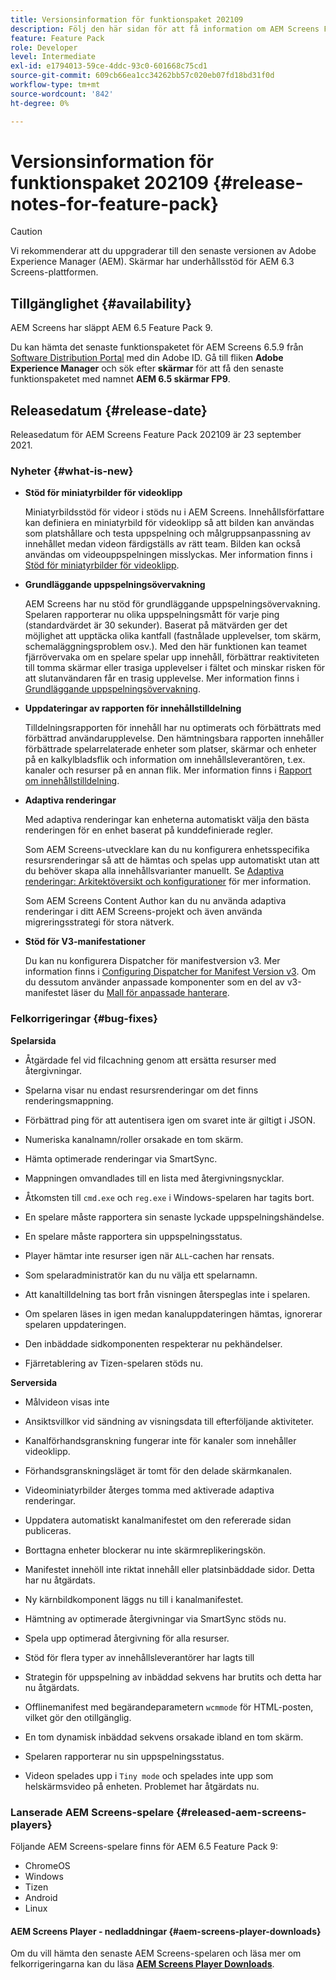 ```yaml
---
title: Versionsinformation för funktionspaket 202109
description: Följ den här sidan för att få information om AEM Screens Feature Pack 202109 släppt den 23 september 2021.
feature: Feature Pack
role: Developer
level: Intermediate
exl-id: e1794013-59ce-4ddc-93c0-601668c75cd1
source-git-commit: 609cb66ea1cc34262bb57c020eb07fd18bd31f0d
workflow-type: tm+mt
source-wordcount: '842'
ht-degree: 0%

---
```


# Versionsinformation för funktionspaket 202109 {#release-notes-for-feature-pack}

>[!CAUTION]
>Vi rekommenderar att du uppgraderar till den senaste versionen av Adobe Experience Manager (AEM). Skärmar har underhållsstöd för AEM 6.3 Screens-plattformen.

## Tillgänglighet {#availability}

AEM Screens har släppt AEM 6.5 Feature Pack 9.

Du kan hämta det senaste funktionspaketet för AEM Screens 6.5.9 från [Software Distribution Portal](https://experience.adobe.com/#/downloads/content/software-distribution/en/aem.html) med din Adobe ID. Gå till fliken **Adobe Experience Manager** och sök efter **skärmar** för att få den senaste funktionspaketet med namnet **AEM 6.5 skärmar FP9**.

## Releasedatum {#release-date}

Releasedatum för AEM Screens Feature Pack 202109 är 23 september 2021.

### Nyheter {#what-is-new}

* **Stöd för miniatyrbilder för videoklipp**

   Miniatyrbildsstöd för videor i stöds nu i AEM Screens. Innehållsförfattare kan definiera en miniatyrbild för videoklipp så att bilden kan användas som platshållare och testa uppspelning och målgruppsanpassning av innehållet medan videon färdigställs av rätt team. Bilden kan också användas om videouppspelningen misslyckas.
Mer information finns i [Stöd för miniatyrbilder för videoklipp](/help/user-guide/thumbnail-support.md).

* **Grundläggande uppspelningsövervakning**

   AEM Screens har nu stöd för grundläggande uppspelningsövervakning. Spelaren rapporterar nu olika uppspelningsmått för varje ping (standardvärdet är 30 sekunder). Baserat på mätvärden ger det möjlighet att upptäcka olika kantfall (fastnålade upplevelser, tom skärm, schemaläggningsproblem osv.). Med den här funktionen kan teamet fjärrövervaka om en spelare spelar upp innehåll, förbättrar reaktiviteten till tomma skärmar eller trasiga upplevelser i fältet och minskar risken för att slutanvändaren får en trasig upplevelse.
Mer information finns i [Grundläggande uppspelningsövervakning](https://experienceleague.adobe.com/docs/experience-manager-screens/user-guide/administering/installing-screens-player.html?lang=en#playback-monitoring).

* **Uppdateringar av rapporten för innehållstilldelning**

   Tilldelningsrapporten för innehåll har nu optimerats och förbättrats med förbättrad användarupplevelse. Den hämtningsbara rapporten innehåller förbättrade spelarrelaterade enheter som platser, skärmar och enheter på en kalkylbladsflik och information om innehållsleverantören, t.ex. kanaler och resurser på en annan flik.
Mer information finns i [Rapport om innehållstilldelning](/help/user-guide/content-assignment-report.md).

* **Adaptiva renderingar**

   Med adaptiva renderingar kan enheterna automatiskt välja den bästa renderingen för en enhet baserat på kunddefinierade regler.

   Som AEM Screens-utvecklare kan du nu konfigurera enhetsspecifika resursrenderingar så att de hämtas och spelas upp automatiskt utan att du behöver skapa alla innehållsvarianter manuellt. Se [Adaptiva renderingar: Arkitektöversikt och konfigurationer](/help/user-guide/adaptive-renditions.md) för mer information.

   Som AEM Screens Content Author kan du nu använda adaptiva renderingar i ditt AEM Screens-projekt och även använda migreringsstrategi för stora nätverk.

* **Stöd för V3-manifestationer**

   Du kan nu konfigurera Dispatcher för manifestversion v3. Mer information finns i [Configuring Dispatcher for Manifest Version v3](https://experienceleague.adobe.com/docs/experience-manager-screens/user-guide/administering/dispatcher-configurations-aem-screens.html?lang=en#configuring-dispatcherv3).
Om du dessutom använder anpassade komponenter som en del av v3-manifestet läser du [Mall för anpassade hanterare](https://experienceleague.adobe.com/docs/experience-manager-screens/user-guide/developing/developing-custom-component-tutorial-develop.html?lang=en#custom-handlers).


### Felkorrigeringar {#bug-fixes}

**Spelarsida**

* Åtgärdade fel vid filcachning genom att ersätta resurser med återgivningar.

* Spelarna visar nu endast resursrenderingar om det finns renderingsmappning.

* Förbättrad ping för att autentisera igen om svaret inte är giltigt i JSON.

* Numeriska kanalnamn/roller orsakade en tom skärm.

* Hämta optimerade renderingar via SmartSync.

* Mappningen omvandlades till en lista med återgivningsnycklar.

* Åtkomsten till `cmd.exe` och `reg.exe` i Windows-spelaren har tagits bort.

* En spelare måste rapportera sin senaste lyckade uppspelningshändelse.

* En spelare måste rapportera sin uppspelningsstatus.

* Player hämtar inte resurser igen när `ALL`-cachen har rensats.

* Som spelaradministratör kan du nu välja ett spelarnamn.

* Att kanaltilldelning tas bort från visningen återspeglas inte i spelaren.

* Om spelaren läses in igen medan kanaluppdateringen hämtas, ignorerar spelaren uppdateringen.

* Den inbäddade sidkomponenten respekterar nu pekhändelser.

* Fjärretablering av Tizen-spelaren stöds nu.

**Serversida**

* Målvideon visas inte
* Ansiktsvillkor vid sändning av visningsdata till efterföljande aktiviteter.

* Kanalförhandsgranskning fungerar inte för kanaler som innehåller videoklipp.

* Förhandsgranskningsläget är tomt för den delade skärmkanalen.

* Videominiatyrbilder återges tomma med aktiverade adaptiva renderingar.

* Uppdatera automatiskt kanalmanifestet om den refererade sidan publiceras.

* Borttagna enheter blockerar nu inte skärmreplikeringskön.

* Manifestet innehöll inte riktat innehåll eller platsinbäddade sidor. Detta har nu åtgärdats.

* Ny kärnbildkomponent läggs nu till i kanalmanifestet.

* Hämtning av optimerade återgivningar via SmartSync stöds nu.

* Spela upp optimerad återgivning för alla resurser.

* Stöd för flera typer av innehållsleverantörer har lagts till

* Strategin för uppspelning av inbäddad sekvens har brutits och detta har nu åtgärdats.

* Offlinemanifest med begärandeparametern `wcmmode` för HTML-posten, vilket gör den otillgänglig.

* En tom dynamisk inbäddad sekvens orsakade ibland en tom skärm.

* Spelaren rapporterar nu sin uppspelningsstatus.

* Videon spelades upp i `Tiny mode` och spelades inte upp som helskärmsvideo på enheten. Problemet har åtgärdats nu.

### Lanserade AEM Screens-spelare {#released-aem-screens-players}

Följande AEM Screens-spelare finns för AEM 6.5 Feature Pack 9:

* ChromeOS
* Windows
* Tizen
* Android
* Linux

#### AEM Screens Player - nedladdningar  {#aem-screens-player-downloads}

Om du vill hämta den senaste AEM Screens-spelaren och läsa mer om felkorrigeringarna kan du läsa **[AEM Screens Player Downloads](https://download.macromedia.com/screens/index.html)**.
